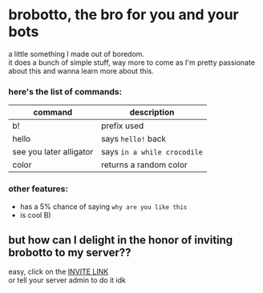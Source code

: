 # brobotto, the bro for you and your bots  
  
a little something I made out of boredom.  
it does a bunch of simple stuff, way more to come as I'm pretty passionate about this and wanna learn more about this.  
### here's the list of commands:  
  
command | description
--- | ---
b! | prefix used
hello | says `hello!` back
see you later alligator | says `in a while crocodile`
color | returns a random color
  
  
### other features:
* has a 5% chance of saying `why are you like this`
* is cool B)
  
  
## but how can I delight in the honor of inviting brobotto to my server??
easy, click on the [INVITE LINK](https://discordapp.com/api/oauth2/authorize?client_id=597062511929589790&permissions=0&scope=bot)  
or tell your server admin to do it idk
